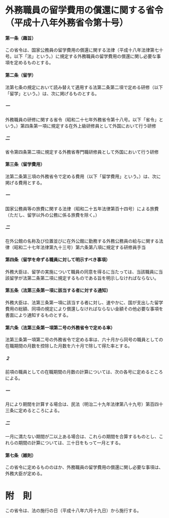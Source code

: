# 外務職員の留学費用の償還に関する省令（平成十八年外務省令第十号）
#### 第一条（趣旨）
この省令は、国家公務員の留学費用の償還に関する法律（平成十八年法律第七十号。以下「法」という。）に規定する外務職員の留学費用の償還に関し必要な事項を定めるものとする。
#### 第二条（留学）
法第七条の規定において読み替えて適用する法第二条第二項で定める研修（以下「留学」という。）は、次に掲げるものとする。
##### 一
外務職員の研修に関する省令（昭和二十七年外務省令第十八号。以下「省令」という。）第四条第一項に規定する在外上級研修員として外国において行う研修
##### 二
省令第四条第二項に規定する外務省専門職研修員として外国において行う研修
#### 第三条（留学費用）
法第二条第三項の外務省令で定める費用（以下「留学費用」という。）は、次に掲げる費用とする。
##### 一
国家公務員等の旅費に関する法律（昭和二十五年法律第百十四号）による旅費（ただし、留学以外の公務に係る旅費を除く。）
##### 二
在外公館の名称及び位置並びに在外公館に勤務する外務公務員の給与に関する法律（昭和二十七年法律第九十三号）第六条第八項に規定する研修員手当
#### 第四条（留学を命ずる職員に対して明示すべき事項）
外務大臣は、留学の実施について職員の同意を得るに当たっては、当該職員に当該留学が法第二条第二項に規定するものである旨を明示しなければならない。
#### 第五条（法第三条第一項に該当する者に対する通知）
外務大臣は、法第三条第一項に該当する者に対し、速やかに、国が支出した留学費用の総額、同項の規定により償還しなければならない金額その他必要な事項を書面により通知するものとする。
#### 第六条（法第三条第一項第二号の外務省令で定める率）
法第三条第一項第二号の外務省令で定める率は、六十月から同号の職員としての在職期間の月数を控除した月数を六十月で除して得た率とする。
##### ２
前項の職員としての在職期間の月数の計算については、次の各号に定めるところによる。
##### 一
月により期間を計算する場合は、民法（明治二十九年法律第八十九号）第百四十三条に定めるところによる。
##### 二
一月に満たない期間が二以上ある場合は、これらの期間を合算するものとし、これらの期間の計算については、三十日をもって一月とする。
#### 第七条（雑則）
この省令に定めるもののほか、外務職員の留学費用の償還に関し必要な事項は、外務大臣が定める。
# 附　則
この省令は、法の施行の日（平成十八年六月十九日）から施行する。
